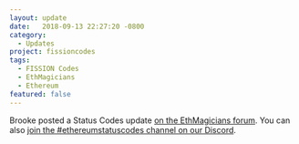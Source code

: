 ```yaml
---
layout: update
date:   2018-09-13 22:27:20 -0800
category:
  - Updates
project: fissioncodes
tags:
  - FISSION Codes
  - EthMagicians
  - Ethereum
featured: false
---
```

Brooke posted a Status Codes update [on the EthMagicians forum](https://ethereum-magicians.org/t/update-on-erc-1066-status-codes-project/1334). You can also [join the #ethereumstatuscodes channel on our Discord](https://discord.gg/hQfgyz2).